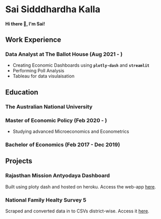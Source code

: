 # Sai Sidddhardha Kalla
#### Hi there 👋, I'm Sai!

## Work Experience
### Data Analyst at The Ballot House (Aug 2021 - )
* Creating Economic Dashboards using **`plotly-dash`** and **`streamlit`** 
* Performing Poll Analysis
* Tableau for data visulaisation

## Education
### The Australian National University
### Master of Economic Policy (Feb 2020 - )
* Studying advanced Microeconomics and Econometrics

### Bachelor of Economics (Feb 2017 - Dec 2019)

## Projects
### Rajasthan Mission Antyodaya Dashboard
Built using ploty dash and hosted on heroku. Access the web-app [here](https://rj-missionantyodaya-2020.herokuapp.com).
### National Family Healty Survey 5
Scraped and converted data in to CSVs district-wise. Access it [here](https://github.com/SaiSiddhardhaKalla/NFHS).

<!--
**SaiSiddhardhaKalla/SaiSiddhardhaKalla** is a ✨ _special_ ✨ repository because its `README.md` (this file) appears on your GitHub profile.

Here are some ideas to get you started:

- 🔭 I’m currently working on ...
- 🌱 I’m currently learning ...
- 👯 I’m looking to collaborate on ...
- 🤔 I’m looking for help with ...
- 💬 Ask me about ...
- 📫 How to reach me: ...
- 😄 Pronouns: ...
- ⚡ Fun fact: ...
-->
